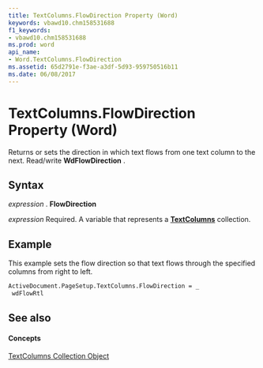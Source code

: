 ```yaml
---
title: TextColumns.FlowDirection Property (Word)
keywords: vbawd10.chm158531688
f1_keywords:
- vbawd10.chm158531688
ms.prod: word
api_name:
- Word.TextColumns.FlowDirection
ms.assetid: 65d2791e-f3ae-a3df-5d93-959750516b11
ms.date: 06/08/2017
---
```



# TextColumns.FlowDirection Property (Word)

Returns or sets the direction in which text flows from one text column to the next. Read/write  **WdFlowDirection** .


## Syntax

 _expression_ . **FlowDirection**

 _expression_ Required. A variable that represents a **[TextColumns](textcolumns-objectword.md)** collection.


## Example

This example sets the flow direction so that text flows through the specified columns from right to left.


```vb
ActiveDocument.PageSetup.TextColumns.FlowDirection = _ 
 wdFlowRtl
```


## See also


#### Concepts


[TextColumns Collection Object](textcolumns-objectword.md)

